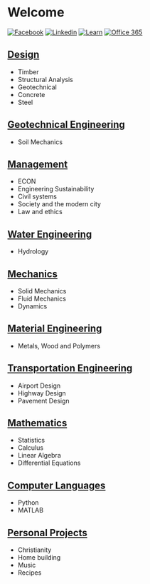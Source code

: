 # Welcome

[![Facebook](https://i.imgur.com/gz3Sv99.gif?2)](https://www.facebook.com/ben.klassen.144) [![Linkedin](https://i.imgur.com/d3V3uvM.gif?1)](https://www.linkedin.com/in/benklassen/) [![Learn](https://i.imgur.com/xhq9Mlm.png?2)](https://learn.uwaterloo.ca) [![Office 365](https://i.imgur.com/YyYGcJu.png?2)](https://office.com)

## [Design](courses/design/)

- Timber
- Structural Analysis
- Geotechnical
- Concrete
- Steel

## [Geotechnical Engineering](courses/geo/)

- Soil Mechanics

## [Management](courses/management/)

- ECON
- Engineering Sustainability
- Civil systems
- Society and the modern city
- Law and ethics

## [Water Engineering](courses/fluid/)

- Hydrology

## [Mechanics](courses/mechanics/)

- Solid Mechanics
- Fluid Mechanics
- Dynamics

## [Material Engineering](courses/materials/)

- Metals, Wood and Polymers

## [Transportation Engineering](courses/transpo/)

- Airport Design
- Highway Design
- Pavement Design

## [Mathematics](courses/math/)

- Statistics
- Calculus
- Linear Algebra
- Differential Equations

## [Computer Languages](courses/computer/)

- Python
- MATLAB

## [Personal Projects](projects/)

- Christianity
- Home building
- Music
- Recipes
